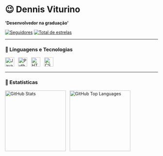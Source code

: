 # 😉 Dennis Viturino

**'Desenvolvedor na graduação'** 



<a href="https://github.com/Dennis-Viturino?tab=followers">
         <img alt="Seguidores" title="Me sigua no Github" src="https://custom-icon-badges.demolab.com/github/followers/Dennis-Viturino?color=236ad3&labelColor=1155ba&style=for-the-badge&logo=github&label=seguidores&logoColor=white"/></a>
      <a href="https://github.com/Dennis-Viturino?tab=repositories&sort=stargazers">
         <img alt="Total de estrelas" title="Total de estrelas GitHub" src="https://custom-icon-badges.demolab.com/github/stars/Dennis-Viturino?color=55960c&style=for-the-badge&labelColor=488207&logo=star"/></a>
   </p>

---


### 🤖 Línguagens e Tecnologias

<img 
    align="left" 
    alt="Java" 
    title="Java"
    width="30px" 
    style="padding-right: 10px;" 
    src="https://cdn.jsdelivr.net/gh/devicons/devicon@latest/icons/java/java-original.svg" 
/>

<img 
    align="left" 
    alt="Python" 
    title="Python"
    width="30px" 
    style="padding-right: 10px;" 
    src="https://cdn.jsdelivr.net/gh/devicons/devicon@latest/icons/python/python-original.svg" 
/>

<img 
    align="left" 
    alt="HTML"
    title="HTML" 
    width="30px" 
    style="padding-right: 10px;" 
    src="https://cdn.jsdelivr.net/gh/devicons/devicon@latest/icons/html5/html5-original.svg" 
/>

<img 
    align="left" 
    alt="CSS" 
    title="CSS"
    width="30px" 
    style="padding-right: 10px;" 
    src="https://cdn.jsdelivr.net/gh/devicons/devicon@latest/icons/css3/css3-original.svg" 
/>

<br/>
<br/>

---

### 🤖 Estatísticas

<p>
  <img 
    align="left" 
    alt="GitHub Stats" 
    height="200" 
    style="padding-right: 10px;" 
    src="https://github-readme-stats.vercel.app/api?username=Dennis-Viturino&show_icons=true&theme=radical&include_all_commits=true&locale=pt-br&cache_bust=1" 
  />
  <img 
    align="left" 
    alt="GitHub Top Languages" 
    height="200" 
    src="https://github-readme-stats.vercel.app/api/top-langs/?username=Dennis-Viturino&theme=radical&layout=compact&langs_count=9&cache_bust=1" 
  />
</p> 


